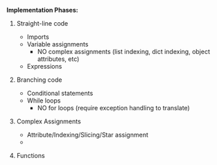 **Implementation Phases:**
1. Straight-line code
    - Imports
    - Variable assignments
        - NO complex assignments (list indexing, dict indexing, object attributes, etc)
    - Expressions

2. Branching code
    - Conditional statements
    - While loops
        - NO for loops (require exception handling to translate)

3. Complex Assignments
    - Attribute/Indexing/Slicing/Star assignment
    - 

4. Functions